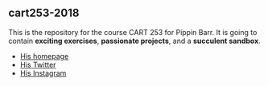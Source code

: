 ## cart253-2018
This is the repository for the course CART 253 for Pippin Barr.
It is going to contain __exciting exercises__, __passionate projects__,
and a __succulent sandbox__.

- [His homepage](https://www.pippinbarr.com/)
- [His Twitter](https://www.twitter.com/pippinbarr)
- [His Instagram](https://www.instagram.com/pippinbarr)
